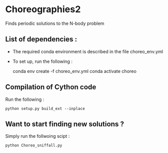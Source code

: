 # Choreographies2
Finds periodic solutions to the N-body problem

## List of dependencies :
  
  - The required conda environment is described in the file choreo_env.yml
  - To set up, run the following :
    
    conda env create -f choreo_env.yml
    conda activate choreo
  
## Compilation of Cython code

Run the following :

    python setup.py build_ext --inplace


## Want to start finding new solutions ?

Simply run the follwoing scipt :

    python Choreo_sniffall.py

